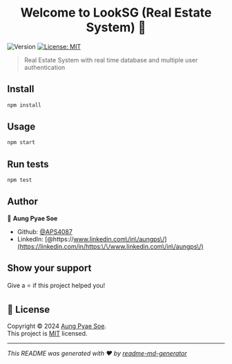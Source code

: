 <h1 align="center">Welcome to LookSG (Real Estate System) 👋</h1>
<p>
  <img alt="Version" src="https://img.shields.io/badge/version-1.1-blue.svg?cacheSeconds=2592000" />
  <a href="https://github.com/APS4087/realEstateSystem/blob/main/LICENSE" target="_blank">
    <img alt="License: MIT" src="https://img.shields.io/badge/License-MIT-yellow.svg" />
  </a>
</p>

> Real Estate System with real time database and multiple user authentication

## Install

```sh
npm install
```

## Usage

```sh
npm start
```

## Run tests

```sh
npm test
```

## Author

👤 **Aung Pyae Soe**

* Github: [@APS4087](https://github.com/APS4087)
* LinkedIn: [@https:\/\/www.linkedin.com\/in\/aungps\/](https://linkedin.com/in/https:\/\/www.linkedin.com\/in\/aungps\/)

## Show your support

Give a ⭐️ if this project helped you!

## 📝 License

Copyright © 2024 [Aung Pyae Soe](https://github.com/APS4087).<br />
This project is [MIT](https://github.com/APS4087/realEstateSystem/blob/main/LICENSE) licensed.

***
_This README was generated with ❤️ by [readme-md-generator](https://github.com/kefranabg/readme-md-generator)_